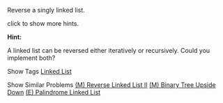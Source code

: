 Reverse a singly linked list.

click to show more hints.

**Hint:**

A linked list can be reversed either iteratively or recursively. Could you implement both?

Show Tags
 [Linked List](/tag/linked-list/)

Show Similar Problems
 [(M) Reverse Linked List II](/problems/reverse-linked-list-ii/) [(M) Binary Tree Upside Down](/problems/binary-tree-upside-down/) [(E) Palindrome Linked List](/problems/palindrome-linked-list/)

